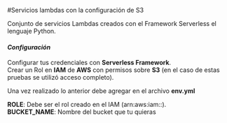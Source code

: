 #Servicios lambdas con la configuración de S3

Conjunto de servicios Lambdas creados con el Framework Serverless el lenguaje Python. 

#### _Configuración_
Configurar tus credenciales con **Serverless Framework**.  
Crear un Rol en **IAM** de **AWS** con permisos sobre **S3** (en el caso de estas pruebas se utilizó acceso completo).  

Una vez realizado lo anterior debe agregar en el archivo **env.yml**

**ROLE**: Debe ser el rol creado en el IAM (arn:aws:iam::).  
**BUCKET_NAME**: Nombre del bucket que tu quieras